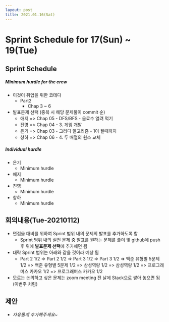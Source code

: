 ```yaml
---
layout: post
title: 2021.01.16(Sat)
---
```


# Sprint Schedule  for 17(Sun) ~ 19\(Tue)

## Sprint Schedule

##### *Minimum hurdle for the crew*

- 이것이 취업을 위한 코테다
  - Part2
    - Chap 3 ~ 6
- 발표문제 선택 (중복 시 해당 문제풀이 commit 순)
  - 애지 => Chap 05 - DFS/BFS - 음료수 얼려 먹기
  - 진영 => Chap 04 - 3. 게임 개발
  - 은기 => Chap 03 - 그리디 알고리즘 - 1이 될때까지
  - 창하 => Chap 06 - 4. 두 배열의 원소 교체
##### *Individual hurdle*

- 은기
  - Minimum hurdle
- 애지 
  - Minimum hurdle
- 진영
  - Minimum hurdle
- 창하
  - Minimum hurdle

## 회의내용(Tue-20210112)

- 면접을 대비를 위하여 Sprint 범위 내의 문제의 발표를 추가하도록 함
  - Sprint 범위 내의 실전 문제 중 발표를 원하는 문제를 풀이 및 github에 push 후 위에 **발표문제 선택**에 추가해면 됨
- 대략 Sprint 범위는 아래와 같을 것이라 예상 됨
  - Part 2 1/2 =>  Part 2 1/2 =>  Part 3 1/2 =>  Part 3 1/2 => 백준 유형별 5문제 1/2 => 백준 유형별 5문제 1/2 => 삼성역량 1/2 => 삼성역량 1/2 => 프로그래머스 카카오 1/2 =>  프로그래머스 카카오 1/2 
- 모르는 논의하고 싶은 문제는 zoom meeting 전 날에 Stack으로 쌓아 놓으면 됨 (이번주 처럼)

## 제안

- *자유롭게 추가해주세요~*